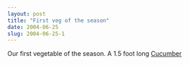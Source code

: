 ```yaml
---
layout: post
title: "First veg of the season"
date: 2004-06-25
slug: 2004-06-25-1
---
```


Our first vegetable of the season.  A 1.5 foot long  [ Cucumber ](/pics/062504/IMG_9248.jpg) 
